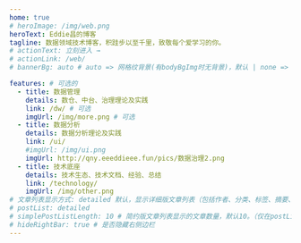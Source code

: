 ```yaml
---
home: true
# heroImage: /img/web.png
heroText: Eddie昌的博客
tagline: 数据领域技术博客，积跬步以至千里，致敬每个爱学习的你。
# actionText: 立刻进入 →
# actionLink: /web/
# bannerBg: auto # auto => 网格纹背景(有bodyBgImg时无背景)，默认 | none => 无 | '大图地址' | background: 自定义背景样式       提示：如发现文本颜色不适应你的背景时可以到palette.styl修改$bannerTextColor变量

features: # 可选的
  - title: 数据管理
    details: 数仓、中台、治理理论及实践
    link: /dw/ # 可选
    imgUrl: /img/more.png # 可选
  - title: 数据分析
    details: 数据分析理论及实践
    link: /ui/
    #imgUrl: /img/ui.png
    imgUrl: http://qny.eeeddieee.fun/pics/数据治理2.png
  - title: 技术底座
    details: 技术生态、技术文档、经验、总结
    link: /technology/
    imgUrl: /img/other.png
# 文章列表显示方式: detailed 默认，显示详细版文章列表（包括作者、分类、标签、摘要、分页等）| simple => 显示简约版文章列表（仅标题和日期）| none 不显示文章列表
# postList: detailed
# simplePostListLength: 10 # 简约版文章列表显示的文章数量，默认10。（仅在postList设置为simple时生效）
# hideRightBar: true # 是否隐藏右侧边栏
---
```

